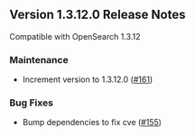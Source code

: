 ## Version 1.3.12.0 Release Notes

Compatible with OpenSearch 1.3.12

### Maintenance
* Increment version to 1.3.12.0 ([#161](https://github.com/opensearch-project/dashboards-reporting/pull/161))

### Bug Fixes
* Bump dependencies to fix cve ([#155](https://github.com/opensearch-project/dashboards-reporting/pull/155))

